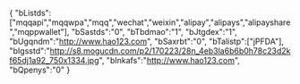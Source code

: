 {
	"bListds":["mqqapi","mqqwpa","mqq","wechat","weixin","alipay","alipays","alipayshare","mqppwallet"],
	"bSastds":"0",
	"bTbdmao":"1",
	"bJtgdex":"1",
	"bUgqndm":"http://www.hao123.com",
	"bSaxrbt":"0",
	"bTalistp":["jPFDA"],
    "bIgsstd":"http://s8.mogucdn.com/p2/170223/28n_4eb3la6b6b0h78c23d2kf65dj1a92_750x1334.jpg",
    "bInkafs":"http://www.hao123.com",
    "bQpenys":"0"
}
